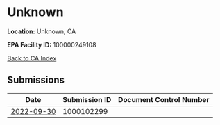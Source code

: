 # Unknown

**Location:** Unknown, CA

**EPA Facility ID:** 100000249108

[Back to CA Index](../../index.md)

## Submissions

| Date | Submission ID | Document Control Number |
|------|--------------|-------------------------|
| [2022-09-30](submissions/1000102299.md) | 1000102299 |  |
